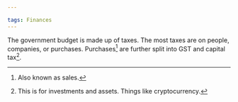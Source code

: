 ```yaml
---

tags: Finances
---
```


The government budget is made up of taxes. The most taxes are on people, companies, or purchases. Purchases[^1] are further split into GST and capital tax[^2]. 

[^1]: Also known as sales.
[^2]: This is for investments and assets. Things like cryptocurrency.